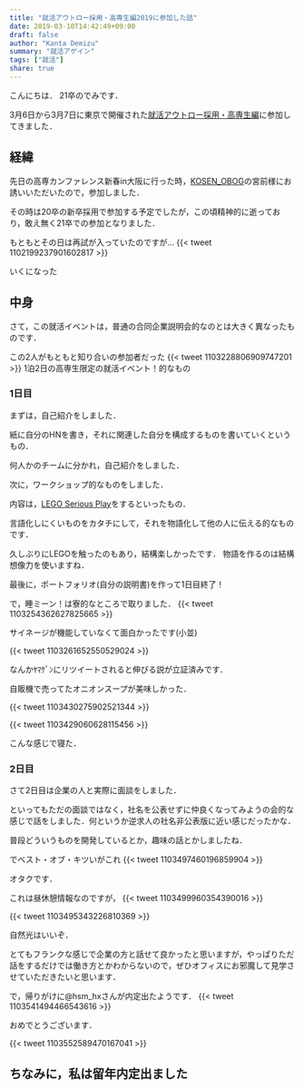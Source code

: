 ```yaml
---
title: "就活アウトロー採用・高専生編2019に参加した話"
date: 2019-03-10T14:42:49+09:00
draft: false
author: "Kanta Demizu"
summary: "就活アゲイン"
tags: ["就活"]
share: true
---
```


こんにちは．
21卒のでみです．

3月6日から3月7日に東京で開催された[就活アウトロー採用・高専生編](https://atnd.org/events/103811)に参加してきました．

## 経緯
先日の高専カンファレンス新春in大阪に行った時，[KOSEN_OBOG](https://twitter.com/KosenObog)の宮前様にお誘いいただいたので，参加しました．

その時は20卒の新卒採用で参加する予定でしたが，この頃精神的に逝っており，敢え無く21卒での参加となりました．

もともとその日は再試が入っていたのですが...
{{< tweet 1102199237901602817 >}}

いくになった

## 中身
さて，この就活イベントは，普通の合同企業説明会的なのとは大きく異なったものです．

この2人がもともと知り合いの参加者だった
{{< tweet 1103228806909747201 >}}
1泊2日の高専生限定の就活イベント！的なもの

### 1日目
まずは，自己紹介をしました．

紙に自分のHNを書き，それに関連した自分を構成するものを書いていくというもの．

何人かのチームに分かれ，自己紹介をしました．

次に，ワークショップ的なものをしました．

内容は，[LEGO Serious Play](http://www.seriousplay.jp/)をするといったもの．

言語化しにくいものをカタチにして，それを物語化して他の人に伝える的なものです．

久しぶりにLEGOを触ったのもあり，結構楽しかったです．
物語を作るのは結構想像力を使いますね．

最後に，ポートフォリオ(自分の説明書)を作って1日目終了！
<br />

で，睡ミーン！は寮的なところで取りました．
{{< tweet 1103254362627825665 >}}

サイネージが機能していなくて面白かったです(小並)

{{< tweet 1103261652550529024 >}}

なんかﾔﾏｹﾞﾝにリツイートされると伸びる説が立証済みです．

自販機で売ってたオニオンスープが美味しかった．

{{< tweet 1103430275902521344 >}}

{{< tweet 1103429060628115456 >}}

こんな感じで寝た．

### 2日目

さて2日目は企業の人と実際に面談をしました．

といってもただの面談ではなく，社名を公表せずに仲良くなってみようの会的な感じで話をしました．何というか逆求人の社名非公表版に近い感じだったかな．

普段どういうものを開発しているとか，趣味の話とかしましたね．

でベスト・オブ・キツいがこれ
{{< tweet 1103497460196859904 >}}

オタクです．

これは昼休憩情報なのですが，
{{< tweet 1103499960354390016 >}}

{{< tweet 1103495343226810369 >}}

自然光はいいぞ．

とてもフランクな感じで企業の方と話せて良かったと思いますが，やっぱりただ話をするだけでは働き方とかわからないので，ぜひオフィスにお邪魔して見学させていただきたいと思います．

で，帰りがけに@hsm_hxさんが内定出たようです．
{{< tweet 1103541494466543616 >}}

おめでとうございます．

{{< tweet 1103552589470167041 >}}

## ちなみに，私は留年内定出ました
